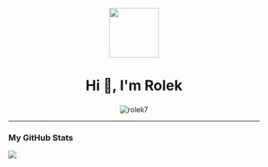 <p align="center" ><img  src = "https://github.com/7oSkaaa/7oSkaaa/blob/main/Images/about_me.gif?raw=true" width = 100px></p>
<h1 align="center">Hi 👋, I'm Rolek</h1>
<h3 align="center"></h3>
<p align="center"> <img src="https://komarev.com/ghpvc/?username=Rolek7&label=Profile%20views&color=0e75b6&style=flat" alt="rolek7" /> </p>

---


### My GitHub Stats

<a href="http://www.github.com/Rolek7yg"><img src="https://github-readme-streak-stats.herokuapp.com/?user=Rolek7g&stroke=ffffff&background=1c1917&ring=B20891
&fire=B20891&currStreakNum=ffffff&currStreakLabel=0891b2&sideNums=ffffff&sideLabels=ffffff&dates=ffffff&hide_border=true" /></a>


  
  </td>
</tr>
</table>

